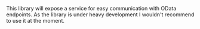 This library will expose a service for easy communication with OData endpoints.
As the library is under heavy development I wouldn't recommend to use it at the moment.